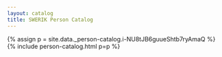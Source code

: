 ```yaml
---
layout: catalog
title: SWERIK Person Catalog
---
```

{% assign p = site.data._person-catalog.i-NU8tJB6guueShtb7ryAmaQ %}
{% include person-catalog.html p=p %}

